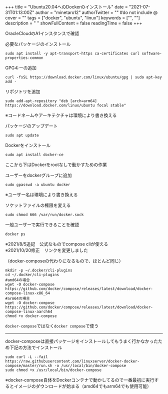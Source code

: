 +++
title = "Ubuntu20.04へのDockerのインストール"
date = "2021-07-31T01:13:00Z"
author = "minetaro12"
authorTwitter = "" #do not include @
cover = ""
tags = ["docker", "ubuntu", "linux"]
keywords = ["", ""]
description = " "
showFullContent = false
readingTime = false
+++

OracleCloudのA1インスタンスで確認

必要なパッケージのインストール

    sudo apt install -y apt-transport-https ca-certificates curl software-properties-common

GPGキーの追加

    curl -fsSL https://download.docker.com/linux/ubuntu/gpg | sudo apt-key add -

リポジトリを追加

    sudo add-apt-repository "deb [arch=arm64] https://download.docker.com/linux/ubuntu focal stable"

※コードネームやアーキテクチャは環境により書き換える

パッケージのアップデート

    sudo apt update

Dockerをインストール

    sudo apt install docker-ce

ここから下はDockerをrootなしで動かすための作業

ユーザーをdockerグループに追加

    sudo gpasswd -a ubuntu docker

※ユーザー名は環境により書き換える

ソケットファイルの権限を変える

    sudo chmod 666 /var/run/docker.sock

一般ユーザーで実行できることを確認

    docker ps

※2021/8/5追記　公式なものでcompose cliが使える  
※2021/10/20修正　リンクを変更しました

（docker-composeの代わりになるもので、ほとんど同じ）

    mkdir -p ~/.docker/cli-plugins
    cd ~/.docker/cli-plugins
    #amd64の場合
    wget -O docker-compose https://github.com/docker/compose/releases/latest/download/docker-compose-linux-x86_64
    #arm64の場合
    wget -O docker-compose https://github.com/docker/compose/releases/latest/download/docker-compose-linux-aarch64
    chmod +x docker-compose
  
`docker-compose`ではなく`docker compose`で使う

***

docker-composeは直接パッケージをインストールしてもうまく行かなかったため下記の方法でインストール

    sudo curl -L --fail https://raw.githubusercontent.com/linuxserver/docker-docker-compose/master/run.sh -o /usr/local/bin/docker-compose
    sudo chmod +x /usr/local/bin/docker-compose

※docker-compose自体をDockerコンテナで動かしてるので一番最初に実行するとイメージのダウンロードが始まる（amd64でもarm64でも使用可能）
